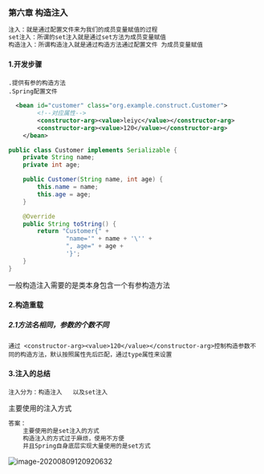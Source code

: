 ### 第六章 构造注入

~~~markdown
注入：就是通过配置文件来为我们的成员变量赋值的过程
set注入：所谓的set注入就是通过set方法为成员变量赋值
构造注入：所谓构造注入就是通过构造方法通过配置文件 为成员变量赋值
~~~

#### 1.开发步骤

~~~
.提供有参的构造方法
.Spring配置文件
~~~

~~~xml
  <bean id="customer" class="org.example.construct.Customer">
        <!--对应属性-->
        <constructor-arg><value>leiyc</value></constructor-arg>
        <constructor-arg><value>120</value></constructor-arg>
    </bean>
~~~

~~~java
public class Customer implements Serializable {
    private String name;
    private int age;

    public Customer(String name, int age) {
        this.name = name;
        this.age = age;
    }

    @Override
    public String toString() {
        return "Customer{" +
                "name='" + name + '\'' +
                ", age=" + age +
                '}';
    }
}

~~~

一般构造注入需要的是类本身包含一个有参构造方法

#### 2.构造重载

##### 2.1方法名相同，参数的个数不同

~~~
通过 <constructor-arg><value>120</value></constructor-arg>控制构造参数不同的构造方法，默认按照属性先后匹配，通过type属性来设置
~~~

#### 3.注入的总结

~~~
注入分为：构造注入   以及set注入
~~~

主要使用的注入方式

~~~markdown
答案：
	主要使用的是set注入的方式
	构造注入的方式过于麻烦，使用不方便
	并且Spring自身底层实现大量使用的是set方式 
~~~

![image-20200809120920632](E:\Markdown\Spring\Spring5学习\image-20200809120920632.png)